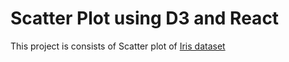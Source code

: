 # Scatter Plot using D3 and React

This project is consists of Scatter plot of [Iris dataset](https://gist.github.com/Shanmukh459/b5d83c8b7334616ceb7d9bfba7ffeb24)


